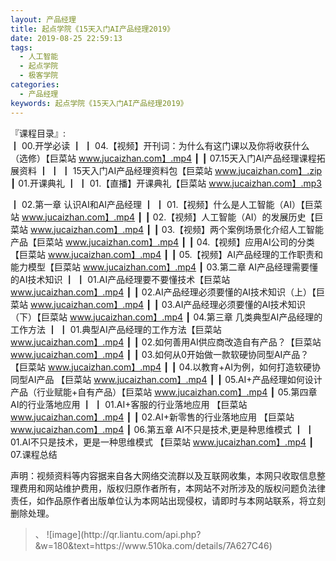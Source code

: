 ```yaml
---
layout: 产品经理
title: 起点学院《15天入门AI产品经理2019》
date: 2019-08-25 22:59:13
tags:
  - 人工智能
  - 起点学院
  - 极客学院
categories:
  - 产品经理
keywords: 起点学院《15天入门AI产品经理2019》
---
```

『课程目录』:  
┃  00.开学必读
┃  ┃  04.【视频】开刊词：为什么有这门课以及你将收获什么（选修）【巨菜站 www.jucaizhan.com】.mp4
┃  ┃  07.15天入门AI产品经理课程拓展资料
┃  ┃  ┃  15天入门AI产品经理资料包【巨菜站 www.jucaizhan.com】.zip
┃  01.开课典礼
┃  ┃  01.【直播】开课典礼【巨菜站 www.jucaizhan.com】.mp3
<!-- more --> 
┃  02.第一章 认识AI和AI产品经理
┃  ┃  01.【视频】什么是人工智能（AI）【巨菜站 www.jucaizhan.com】.mp4
┃  ┃  02.【视频】人工智能（AI）的发展历史【巨菜站 www.jucaizhan.com】.mp4
┃  ┃  03.【视频】两个案例场景化介绍人工智能产品【巨菜站 www.jucaizhan.com】.mp4
┃  ┃  04.【视频】应用AI公司的分类【巨菜站 www.jucaizhan.com】.mp4
┃  ┃  05.【视频】AI产品经理的工作职责和能力模型【巨菜站 www.jucaizhan.com】.mp4
┃  03.第二章 AI产品经理需要懂的AI技术知识
┃  ┃  01.AI产品经理要不要懂技术【巨菜站 www.jucaizhan.com】.mp4
┃  ┃  02.AI产品经理必须要懂的AI技术知识（上）【巨菜站 www.jucaizhan.com】.mp4
┃  ┃  03.AI产品经理必须要懂的AI技术知识（下）【巨菜站 www.jucaizhan.com】.mp4
┃  04.第三章 几类典型AI产品经理的工作方法
┃  ┃  01.典型AI产品经理的工作方法【巨菜站 www.jucaizhan.com】.mp4
┃  ┃  02.如何善用AI供应商改造自有产品？【巨菜站 www.jucaizhan.com】.mp4
┃  ┃  03.如何从0开始做一款软硬协同型AI产品？【巨菜站 www.jucaizhan.com】.mp4
┃  ┃  04.以教育+AI为例，如何打造软硬协同型AI产品 【巨菜站 www.jucaizhan.com】.mp4
┃  ┃  05.AI+产品经理如何设计产品（行业赋能+自有产品）【巨菜站 www.jucaizhan.com】.mp4
┃  05.第四章 AI的行业落地应用
┃  ┃  01.AI+客服的行业落地应用 【巨菜站 www.jucaizhan.com】.mp4
┃  ┃  02.AI+新零售的行业落地应用 【巨菜站 www.jucaizhan.com】.mp4
┃  06.第五章 AI不只是技术,更是种思维模式
┃  ┃  01.AI不只是技术，更是一种思维模式 【巨菜站 www.jucaizhan.com】.mp4
┃  07.课程总结
<div class="post-copyright">
    <div class="post-copyright__author">
      <span class="post-copyright-meta">声明：视频资料等内容据来自各大网络交流群以及互联网收集，本网只收取信息整理费用和网站维护费用，版权归原作者所有，本网站不对所涉及的版权问题负法律责任，如作品原作者出版单位认为本网站出现侵权，请即时与本网站联系，将立刻删除处理。 </span>
    </div>
</div>

<blockquote class="blockquote-center">、
![image](http://qr.liantu.com/api.php?&w=180&text=https://www.510ka.com/details/7A627C46)
</blockquote>

